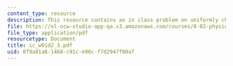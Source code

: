 ```yaml
---
content_type: resource
description: This resource contains an in class problem on uniformly charged disk.
file: https://ol-ocw-studio-app-qa.s3.amazonaws.com/courses/8-02-physics-ii-electricity-and-magnetism-spring-2007/8f9a81a61468c91ce96cf7d2947f00af_ic_w01d2_3.pdf
file_type: application/pdf
resourcetype: Document
title: ic_w01d2_3.pdf
uid: 8f9a81a6-1468-c91c-e96c-f7d2947f00af
---
```

